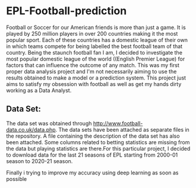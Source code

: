 # EPL-Football-prediction

Football or Soccer for our American friends is more than just a game. It is played by 250 million players in over 200 countries making it the most popular sport. Each of these countries has a domestic league of their own in which teams compete for being labelled the best football team of that country. Being the staunch football fan I am, I decided to investigate the most popular domestic league of the world ((English Premier League) for factors that can 
influence the outcome of any match.
This was my first proper data analysis project and I'm not necessarily aiming to use the results obtained to make a model or a prediction system. This project just aims to satisfy my obsession with football as well as get my hands dirty working as a Data Analyst.

## Data Set:

The data set was obtained through http://www.football-data.co.uk/data.php. The data sets have been attached as separate files in the repository. A file containing the description of the data set has also been attached. Some columns related to betting statistics are missing from the data but playing statistics are there.For this particular project, I decided to download data for the last 21 seasons of EPL starting from 2000-01 season to 2020-21 season.

Finally i trying to improve my accuracy using deep learning as soon as possible
